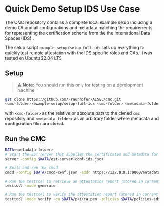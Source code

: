 # Quick Demo Setup IDS Use Case
The CMC repository contains a complete local example setup including a demo CA and all configurations and metadata matching the requirements for representing the certification scheme from the the International Data Spaces (IDS) .

The setup script `example-setup/setup-full-ids` sets up everything to quickly test remote attestation with the IDS specific roles and CAs.
It was tested on Ubuntu 22.04 LTS.

## Setup
> :warning: **Note:** You should run this only for testing on a development machine

```sh
git clone https://github.com/Fraunhofer-AISEC/cmc.git
<cmc-folder>/example-setup/setup-full-ids <cmc-folder> <metadata-folder>
```
with `<cmc-folder>` as the relative or absolute path to the cloned `cmc` repository and
`<metadata-folder>` as an arbitrary folder where metadata and configuration files are stored.

## Run the CMC

```sh
DATA=<metadata-folder>
# Start the EST server that supplies the certificates and metadata for the cmcd
server -config $DATA/est-server-conf-ids.json

# Build and run the cmcd
cmcd -config $DATA/cmcd-conf.json -addr https://127.0.0.1:9000/metadata-signed

# Run the testtool to retrieve an attestation report (stored in current folder unless otherwise specified)
testtool -mode generate

# Run the testtool to verify the attestation report (stored in current folder unless otherwise specified)
testtool -mode verify -ca $DATA/pki/ca.pem -policies $DATA/policies-ids.js
```
